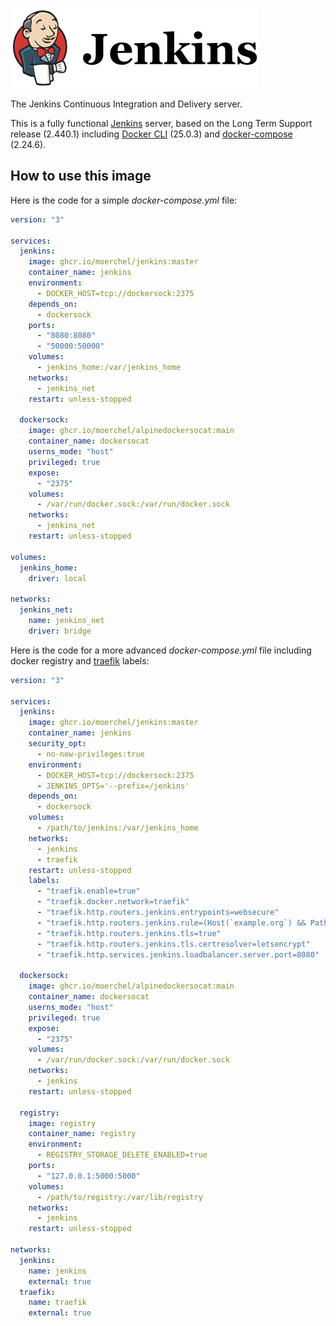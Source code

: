 ![Jenkins](https://raw.githubusercontent.com/docker-library/docs/3ab4dafb41dd0e959ff9322b3c50af2519af6d85/jenkins/logo.png)

The Jenkins Continuous Integration and Delivery server.

This is a fully functional [Jenkins](http://jenkins.io/) server, based on the Long Term Support release (2.440.1) including [Docker CLI](https://download.docker.com/linux/static/stable/x86_64/) (25.0.3) and [docker-compose](https://github.com/docker/compose/releases) (2.24.6).

## How to use this image

Here is the code for a simple _docker-compose.yml_ file:

```yml
version: "3"

services:
  jenkins:
    image: ghcr.io/moerchel/jenkins:master
    container_name: jenkins
    environment:
      - DOCKER_HOST=tcp://dockersock:2375
    depends_on:
      - dockersock
    ports:
      - "8080:8080"
      - "50000:50000"
    volumes:
      - jenkins_home:/var/jenkins_home
    networks:
      - jenkins_net
    restart: unless-stopped

  dockersock:
    image: ghcr.io/moerchel/alpinedockersocat:main
    container_name: dockersocat
    userns_mode: "host"
    privileged: true
    expose:
      - "2375"
    volumes:
      - /var/run/docker.sock:/var/run/docker.sock
    networks:
      - jenkins_net
    restart: unless-stopped

volumes:
  jenkins_home:
    driver: local

networks:
  jenkins_net:
    name: jenkins_net
    driver: bridge
```

Here is the code for a more advanced _docker-compose.yml_ file including docker registry and [traefik](https://doc.traefik.io/traefik/) labels:

```yml
version: "3"

services:
  jenkins:
    image: ghcr.io/moerchel/jenkins:master
    container_name: jenkins
    security_opt:
      - no-new-privileges:true
    environment:
      - DOCKER_HOST=tcp://dockersock:2375
      - JENKINS_OPTS='--prefix=/jenkins'
    depends_on:
      - dockersock
    volumes:
      - /path/to/jenkins:/var/jenkins_home
    networks:
      - jenkins
      - traefik
    restart: unless-stopped
    labels:
      - "traefik.enable=true"
      - "traefik.docker.network=traefik"
      - "traefik.http.routers.jenkins.entrypoints=websecure"
      - "traefik.http.routers.jenkins.rule=(Host(`example.org`) && PathPrefix(`/jenkins`))"
      - "traefik.http.routers.jenkins.tls=true"
      - "traefik.http.routers.jenkins.tls.certresolver=letsencrypt"
      - "traefik.http.services.jenkins.loadbalancer.server.port=8080"

  dockersock:
    image: ghcr.io/moerchel/alpinedockersocat:main
    container_name: dockersocat
    userns_mode: "host"
    privileged: true
    expose:
      - "2375"
    volumes:
      - /var/run/docker.sock:/var/run/docker.sock
    networks:
      - jenkins
    restart: unless-stopped

  registry:
    image: registry
    container_name: registry
    environment:
      - REGISTRY_STORAGE_DELETE_ENABLED=true
    ports:
      - "127.0.0.1:5000:5000"
    volumes:
      - /path/to/registry:/var/lib/registry
    networks:
      - jenkins
    restart: unless-stopped

networks:
  jenkins:
    name: jenkins
    external: true
  traefik:
    name: traefik
    external: true
```
